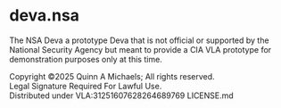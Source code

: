 # deva.nsa
The NSA Deva a prototype Deva that is not official or supported by the National Security Agency but meant to provide a CIA VLA prototype for demonstration purposes only at this time.

Copyright ©2025 Quinn A Michaels; All rights reserved.  
Legal Signature Required For Lawful Use.  
Distributed under VLA:31251607628264689769 LICENSE.md

